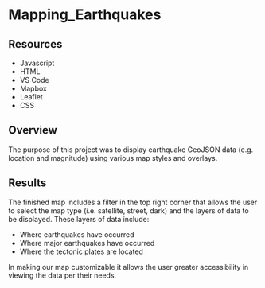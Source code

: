 # Mapping_Earthquakes

## Resources
- Javascript
- HTML
- VS Code
- Mapbox
- Leaflet
- CSS

## Overview
The purpose of this project was to display earthquake GeoJSON data (e.g. location and magnitude) using various map styles and overlays.

## Results
The finished map includes a filter in the top right corner that allows the user to select the map type (i.e. satellite, street, dark) and the layers of data to be displayed. These layers of data include:
- Where earthquakes have occurred
- Where major earthquakes have occurred
- Where the tectonic plates are located

In making our map customizable it allows the user greater accessibility in viewing the data per their needs.
